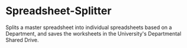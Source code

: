 # Spreadsheet-Splitter

Splits a master spreadsheet into individual spreadsheets based on a Department, and saves the worksheets in the University's Departmental Shared Drive.
